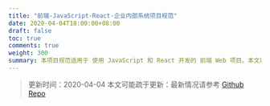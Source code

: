 ```yaml
---
title: "前端-JavaScript-React-企业内部系统项目规范"
date: 2020-04-04T18:00:00+08:00
draft: false
toc: true
comments: true
weight: 300
summary: 本项目规范适用于 使用 JavaScript 和 React 开发的 前端 Web 项目。本文以 企业内部系统 为蓝本，因此，本文的示例可直接在 企业内部系统 场景下多地。
---
```


> 更新时间：2020-04-04
> 本文可能疏于更新：最新情况请参考 [Github Repo](https://github.com/rectcircle/rectcircle-project-template)
